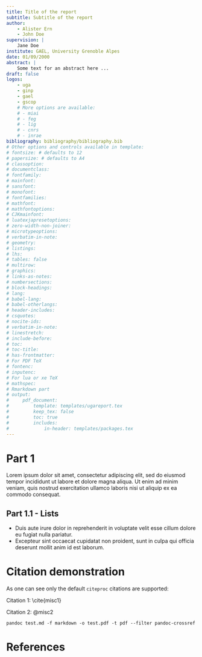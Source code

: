 ```yaml
---
title: Title of the report
subtitle: Subtitle of the report
author:
    - Alister Ern
    - John Doe
supervision: |
    Jane Doe
institute: GAEL, University Grenoble Alpes
date: 01/09/2000
abstract: |
    Some text for an abstract here ...
draft: false
logos:
    - uga
    - ginp
    - gael
    - gscop
    # More options are available:
    # - miai
    # - feg
    # - lig
    # - cnrs
    # - inrae
bibliography: bibliography/bibliography.bib
# Other options and controls available in template:
# fontsize: # defaults to 12
# papersize: # defaults to A4
# classoption: 
# documentclass:
# fontfamily: 
# mainfont:
# sansfont:
# monofont:
# fontfamilies:
# mathfont:
# mathfontoptions:
# CJKmainfont:
# luatexjapresetoptions:
# zero-width-non-joiner:
# microtypeoptions:
# verbatim-in-note:
# geometry:
# listings:
# lhs:
# tables: false
# multirow:
# graphics:
# links-as-notes:
# numbersections:
# block-headings:
# lang:
# babel-lang:
# babel-otherlangs:
# header-includes:
# csquotes:
# nocite-ids:
# verbatim-in-note:
# linestretch:
# include-before:
# toc:
# toc-title:
# has-frontmatter:
# For PDF TeX
# fontenc:
# inputenc:
# For lua or xe TeX
# mathspec:
# Rmarkdown part
# output:
#     pdf_document:
#         template: templates/ugareport.tex
#         keep_tex: false
#         toc: true
#         includes:
#             in-header: templates/packages.tex
---
```




# Part 1

Lorem ipsum dolor sit amet, consectetur adipiscing elit, sed do eiusmod tempor incididunt ut labore et dolore magna aliqua. 
Ut enim ad minim veniam, quis nostrud exercitation ullamco laboris nisi ut aliquip ex ea commodo consequat. 

## Part 1.1 - Lists

* Duis aute irure dolor in reprehenderit in voluptate velit esse cillum dolore eu fugiat nulla pariatur. 
* Excepteur sint occaecat cupidatat non proident, sunt in culpa qui officia deserunt mollit anim id est laborum.



# Citation demonstration

As one can see only the default `citeproc` citations are supported: 

Citation 1: \cite{misc1}

Citation 2: @misc2

```
pandoc test.md -f markdown -o test.pdf -t pdf --filter pandoc-crossref
```



# References